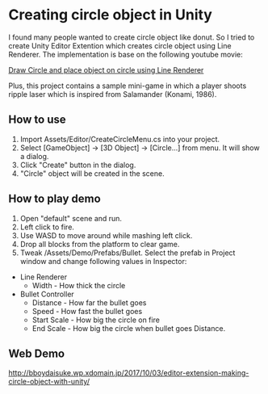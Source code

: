# Creating circle object in Unity
I found many people wanted to create circle object like donut. So I tried to create Unity Editor Extention which creates circle object using Line Renderer.
The implementation is base on the following youtube movie:

[Draw Circle and place object on circle using Line Renderer](https://www.youtube.com/watch?v=BoDwchoM9Ic)

Plus, this project contains a sample mini-game in which a player shoots ripple laser which is inspired from Salamander (Konami, 1986).

## How to use
1. Import Assets/Editor/CreateCircleMenu.cs into your project.
1. Select [GameObject] -> [3D Object] -> [Circle...] from menu. It will show a dialog.
1. Click "Create" button in the dialog.
1. "Circle" object will be created in the scene.

## How to play demo
1. Open "default" scene and run.
1. Left click to fire.
1. Use WASD to move around while mashing left click.
1. Drop all blocks from the platform to clear game.
1. Tweak /Assets/Demo/Prefabs/Bullet.  Select the prefab in Project window and change following values in Inspector:
  - Line Renderer
    - Width - How thick the circle
  - Bullet Controller
    - Distance - How far the bullet goes
    - Speed - How fast the bullet goes
    - Start Scale - How big the circle on fire
    - End Scale - How big the circle when bullet goes Distance.

## Web Demo
http://bboydaisuke.wp.xdomain.jp/2017/10/03/editor-extension-making-circle-object-with-unity/
